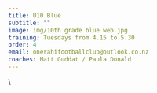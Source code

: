 ```yaml
---
title: U10 Blue
subtitle: ""
image: img/10th grade blue web.jpg
training: Tuesdays from 4.15 to 5.30
order: 4
email: onerahifootballclub@outlook.co.nz
coaches: Matt Guddat / Paula Donald
---
```

\